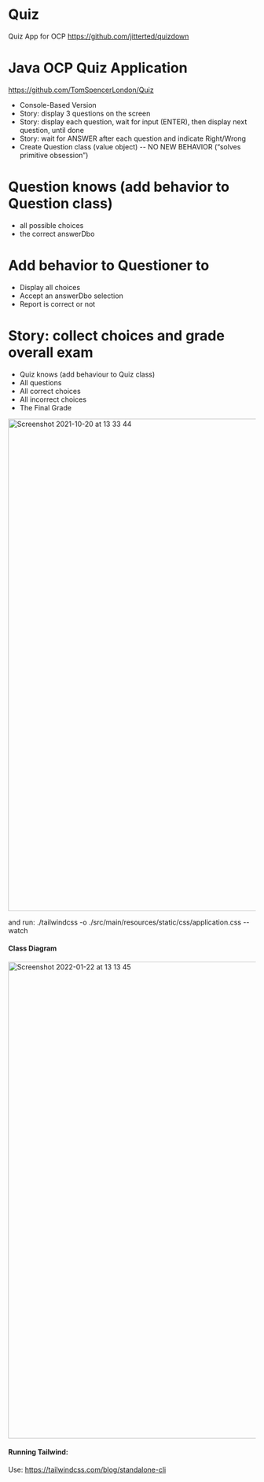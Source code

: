 # Quiz
Quiz App for OCP
https://github.com/jitterted/quizdown


# Java OCP Quiz Application

https://github.com/TomSpencerLondon/Quiz
- Console-Based Version
- Story: display 3 questions on the screen
- Story: display each question, wait for input (ENTER), then display next question, until done
- Story: wait for ANSWER after each question and indicate Right/Wrong
- Create Question class (value object) -- NO NEW BEHAVIOR (“solves primitive obsession”)

# Question knows (add behavior to Question class)
- all possible choices
- the correct answerDbo

# Add behavior to Questioner to
- Display all choices
- Accept an answerDbo selection
- Report is correct or not

# Story: collect choices and grade overall exam
- Quiz knows (add behaviour to Quiz class) 
- All questions
- All correct choices
- All incorrect choices
- The Final Grade

<img width="1002" alt="Screenshot 2021-10-20 at 13 33 44" src="https://user-images.githubusercontent.com/27693622/138093618-1148ab61-49c5-43f9-8bb6-a597f76b177b.png">

and run:
./tailwindcss -o ./src/main/resources/static/css/application.css --watch 

#### Class Diagram
<img width="970" alt="Screenshot 2022-01-22 at 13 13 45" src="https://user-images.githubusercontent.com/27693622/150639932-a91ef97d-8af8-44a7-802d-49bf33ed5777.png">



#### Running Tailwind:
Use:
https://tailwindcss.com/blog/standalone-cli
